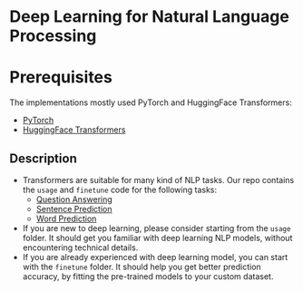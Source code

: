 # Deep Learning for Natural Language Processing

# Prerequisites
The implementations mostly used PyTorch and HuggingFace Transformers:
- [PyTorch](https://pytorch.org)
- [HuggingFace Transformers](https://huggingface.co/docs/transformers/index)

## Description
- Transformers are suitable for many kind of NLP tasks. Our repo contains the `usage` and `finetune` code for the following tasks:
  - [Question Answering](question-answering)
  - [Sentence Prediction](sentence-prediction)
  - [Word Prediction](word-prediction)
- If you are new to deep learning, please consider starting from the `usage` folder. It should get you familiar with deep learning NLP models, without encountering technical details.
- If you are already experienced with deep learning model, you can start with the `finetune` folder. It should help you get better prediction accuracy, by fitting the pre-trained models to your custom dataset. 